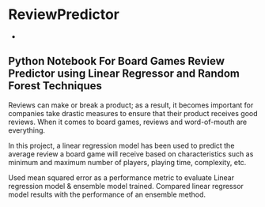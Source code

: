# ReviewPredictor
-
Python Notebook For Board Games Review Predictor using Linear Regressor and Random Forest Techniques
-
Reviews can make or break a product; as a result, it becomes important for companies take drastic measures to ensure that their product receives good reviews.  When it comes to board games, reviews and word-of-mouth are everything. 

In this project,  a linear regression model has been used to predict the average review a board game will receive based on characteristics such as minimum and maximum number of players, playing time, complexity, etc. 

Used mean squared error as a performance metric to evaluate Linear regression model & ensemble model trained. 
Compared linear regressor model results with the performance of an ensemble method. 
